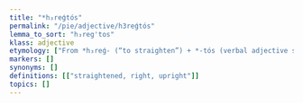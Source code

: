```yaml
---
title: "*h₃reǵtós"
permalink: "/pie/adjective/h3reǵtós"
lemma_to_sort: "h₃reg'tos"
klass: adjective
etymology: ["From *h₃reǵ- (“to straighten”) +‎ *-tós (verbal adjective suffix). Adjectives with this suffix normally have a zero-grade root, showing that this is a late PIE or post-PIE innovation and may not have appeared at all in Proto-Indo-European or in Vedic."]
markers: []
synonyms: []
definitions: [["straightened, right, upright"]]
topics: []
---
```

